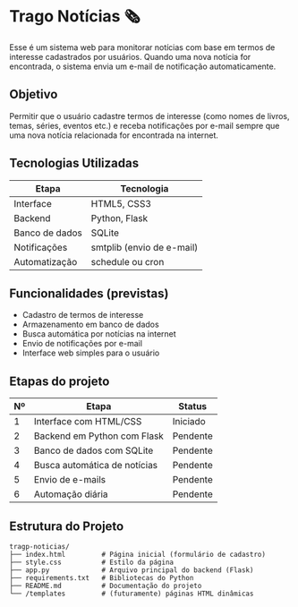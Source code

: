 # Trago Notícias 🗞️
Esse é um sistema web para monitorar notícias com base em termos de interesse cadastrados por usuários. Quando uma nova notícia for encontrada, o sistema envia um e-mail de notificação automaticamente.

## Objetivo

Permitir que o usuário cadastre termos de interesse (como nomes de livros, temas, séries, eventos etc.) e receba notificações por e-mail sempre que uma nova notícia relacionada for encontrada na internet.

## Tecnologias Utilizadas

| Etapa | Tecnologia |
|-------|------------|
| Interface | HTML5, CSS3 |
| Backend | Python, Flask |
| Banco de dados | SQLite |
| Notificações | smtplib (envio de e-mail) |
| Automatização | schedule ou cron |

## Funcionalidades (previstas)

- Cadastro de termos de interesse
- Armazenamento em banco de dados
- Busca automática por notícias na internet
- Envio de notificações por e-mail
- Interface web simples para o usuário

## Etapas do projeto

| Nº  | Etapa                          | Status     |
|------|-------------------------------|------------|
| 1    | Interface com HTML/CSS         | Iniciado   |
| 2    | Backend em Python com Flask    | Pendente   |
| 3    | Banco de dados com SQLite      | Pendente   |
| 4    | Busca automática de notícias   | Pendente   |
| 5    | Envio de e-mails              | Pendente   |
| 6    | Automação diária              | Pendente   |

## Estrutura do Projeto

```plaintext
tragp-noticias/
├── index.html         # Página inicial (formulário de cadastro)
├── style.css          # Estilo da página
├── app.py             # Arquivo principal do backend (Flask)
├── requirements.txt   # Bibliotecas do Python
├── README.md          # Documentação do projeto
└── /templates         # (futuramente) páginas HTML dinâmicas
